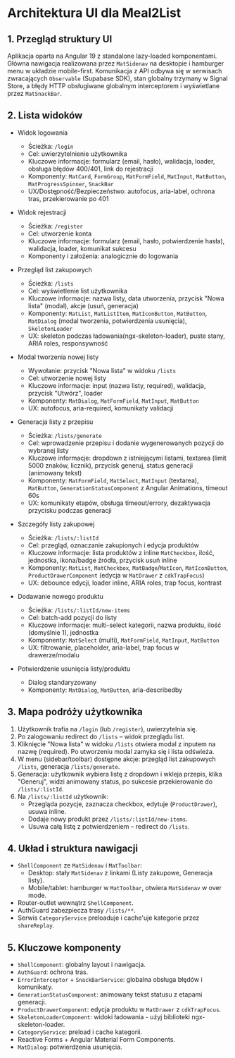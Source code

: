 # Architektura UI dla Meal2List

## 1. Przegląd struktury UI

Aplikacja oparta na Angular 19 z standalone lazy-loaded komponentami. Główna nawigacja realizowana przez `MatSidenav` na desktopie i hamburger menu w układzie mobile-first. Komunikacja z API odbywa się w serwisach zwracających `Observable` (Supabase SDK), stan globalny trzymany w Signal Store, a błędy HTTP obsługiwane globalnym interceptorem i wyświetlane przez `MatSnackBar`.

## 2. Lista widoków

- Widok logowania

  - Ścieżka: `/login`
  - Cel: uwierzytelnienie użytkownika
  - Kluczowe informacje: formularz (email, hasło), walidacja, loader, obsługa błędów 400/401, link do rejestracji
  - Komponenty: `MatCard`, `FormGroup`, `MatFormField`, `MatInput`, `MatButton`, `MatProgressSpinner`, `SnackBar`
  - UX/Dostępność/Bezpieczeństwo: autofocus, aria-label, ochrona tras, przekierowanie po 401

- Widok rejestracji

  - Ścieżka: `/register`
  - Cel: utworzenie konta
  - Kluczowe informacje: formularz (email, hasło, potwierdzenie hasła), walidacja, loader, komunikat sukcesu
  - Komponenty i założenia: analogicznie do logowania

- Przegląd list zakupowych

  - Ścieżka: `/lists`
  - Cel: wyświetlenie list użytkownika
  - Kluczowe informacje: nazwa listy, data utworzenia, przycisk "Nowa lista" (modal), akcje (usuń, generacja)
  - Komponenty: `MatList`, `MatListItem`, `MatIconButton`, `MatButton`, `MatDialog` (modal tworzenia, potwierdzenia usunięcia), `SkeletonLoader`
  - UX: skeleton podczas ładowania(ngx-skeleton-loader), puste stany, ARIA roles, responsywność

- Modal tworzenia nowej listy

  - Wywołanie: przycisk "Nowa lista" w widoku `/lists`
  - Cel: utworzenie nowej listy
  - Kluczowe informacje: input (nazwa listy, required), walidacja, przycisk "Utwórz", loader
  - Komponenty: `MatDialog`, `MatFormField`, `MatInput`, `MatButton`
  - UX: autofocus, aria-required, komunikaty validacji

- Generacja listy z przepisu

  - Ścieżka: `/lists/generate`
  - Cel: wprowadzenie przepisu i dodanie wygenerowanych pozycji do wybranej listy
  - Kluczowe informacje: dropdown z istniejącymi listami, textarea (limit 5000 znaków, licznik), przycisk generuj, status generacji (animowany tekst)
  - Komponenty: `MatFormField`, `MatSelect`, `MatInput` (textarea), `MatButton`, `GenerationStatusComponent` z Angular Animations, timeout 60s
  - UX: komunikaty etapów, obsługa timeout/errory, dezaktywacja przycisku podczas generacji

- Szczegóły listy zakupowej

  - Ścieżka: `/lists/:listId`
  - Cel: przegląd, oznaczanie zakupionych i edycja produktów
  - Kluczowe informacje: lista produktów z inline `MatCheckbox`, ilość, jednostka, ikona/badge źródła, przycisk usuń inline
  - Komponenty: `MatList`, `MatCheckbox`, `MatBadge`/`MatIcon`, `MatIconButton`, `ProductDrawerComponent` (edycja w `MatDrawer` z `cdkTrapFocus`)
  - UX: debounce edycji, loader inline, ARIA roles, trap focus, kontrast

- Dodawanie nowego produktu

  - Ścieżka: `/lists/:listId/new-items`
  - Cel: batch-add pozycji do listy
  - Kluczowe informacje: multi-select kategorii, nazwa produktu, ilość (domyślnie 1), jednostka
  - Komponenty: `MatSelect` (multi), `MatFormField`, `MatInput`, `MatButton`
  - UX: filtrowanie, placeholder, aria-label, trap focus w drawerze/modalu

- Potwierdzenie usunięcia listy/produktu
  - Dialog standaryzowany
  - Komponenty: `MatDialog`, `MatButton`, aria-describedby

## 3. Mapa podróży użytkownika

1. Użytkownik trafia na `/login` (lub `/register`), uwierzytelnia się.
2. Po zalogowaniu redirect do `/lists` – widok przeglądu list.
3. Kliknięcie "Nowa lista" w widoku `/lists` otwiera modal z inputem na nazwę (required). Po utworzeniu modal zamyka się i lista odświeża.
4. W menu (sidebar/toolbar) dostępne akcje: przegląd list zakupowych `/lists`, generacja `/lists/generate`.
5. Generacja: użytkownik wybiera listę z dropdown i wkleja przepis, klika "Generuj", widzi animowany status, po sukcesie przekierowanie do `/lists/:listId`.
6. Na `/lists/:listId` użytkownik:
   - Przegląda pozycje, zaznacza checkbox, edytuje (`ProductDrawer`), usuwa inline.
   - Dodaje nowy produkt przez `/lists/:listId/new-items`.
   - Usuwa całą listę z potwierdzeniem – redirect do `/lists`.

## 4. Układ i struktura nawigacji

- `ShellComponent` ze `MatSidenav` i `MatToolbar`:
  - Desktop: stały `MatSidenav` z linkami (Listy zakupowe, Generacja listy).
  - Mobile/tablet: hamburger w `MatToolbar`, otwiera `MatSidenav` w over mode.
- Router-outlet wewnątrz `ShellComponent`.
- AuthGuard zabezpiecza trasy `/lists/**`.
- Serwis `CategoryService` preloaduje i cache'uje kategorie przez `shareReplay`.

## 5. Kluczowe komponenty

- `ShellComponent`: globalny layout i nawigacja.
- `AuthGuard`: ochrona tras.
- `ErrorInterceptor` + `SnackBarService`: globalna obsługa błędów i komunikaty.
- `GenerationStatusComponent`: animowany tekst statusu z etapami generacji.
- `ProductDrawerComponent`: edycja produktu w `MatDrawer` z `cdkTrapFocus`.
- `SkeletonLoaderComponent`: widoki ładowania - użyj biblioteki ngx-skeleton-loader.
- `CategoryService`: preload i cache kategorii.
- Reactive Forms + Angular Material Form Components.
- `MatDialog`: potwierdzenia usunięcia.
